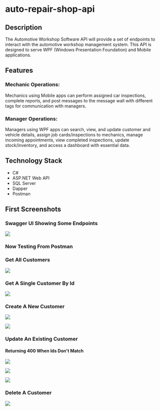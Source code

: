 # auto-repair-shop-api

## Description

The Automotive Workshop Software API will provide a set of endpoints to interact with the automotive workshop management system. This API is designed to serve WPF (Windows Presentation Foundation) and Mobile applications.

## Features 

### Mechanic Operations: 

Mechanics using Mobile apps can perform assigned car inspections, complete reports, and post messages to the message wall with different tags for communication with managers.

### Manager Operations: 

Managers using WPF apps can search, view, and update customer and vehicle details, assign job cards/inspections to mechanics, manage incoming appointments, view completed inspections, update stock/inventory, and access a dashboard with essential data.

## Technology Stack
- C#
- ASP.NET Web API
- SQL Server
- Dapper
- Postman

## First Screenshots

### Swagger UI Showing Some Endpoints

![](https://lh3.googleusercontent.com/pw/AIL4fc_CDUE4PmCWQpFwwGNK6zslr892LNteGTfm3mtGfdxBhKZxhOP1ZZANp3Jp0ImLRl_tXueWQdU_mNsEQ0w5wMmQwh69HX27tdJ7AMg28YZZP9zZxCqMacTOqTgL_3CPG6EdAsdWPsM1qP0SdyjRc8BS=w1866-h952-s-no)

### Now Testing From Postman

### Get All Customers 

![](https://lh3.googleusercontent.com/pw/AIL4fc8HXoqd98uQ241Yj1_pqonkhXTOAshTj3sLgwSauWZKEgWfvq2viaYoYWoYZmEJhogxExNDvt7Lo-W4XTlVN2_RSti6FKfkLPqIvEwhTAIoxCVB1-IEt0c4A3BzVVQ4SjkmTXxRhXWyIGcf3yT27NqO=w1162-h963-s-no)

### Get A Single Customer By Id

![](https://lh3.googleusercontent.com/pw/AIL4fc9nbfQETbE6AGAG-yKwJSMTDEu0H-qe5tVR1VLlZ6WU74jnOyACeUFet3SCg2iTavxZ-pelATPkrJBX6-wulg4jc6Q6Z0zjCdi7IyLvOwCH-3CuLkGHptC3Mz-vG0zBYefkvmEWXQSjN_-3hmqAvFYE=w609-h530-s-no)

### Create A New Customer

![](https://lh3.googleusercontent.com/pw/AIL4fc-cjCnNRaYa2aHEFRdT2YO0RseORx4V05ZHrpIJC4Oc1c-6K_fki38fNO8E72RBW6jS-LCJzKjwhbkCotdEuBD6hD2F1iTE9jqTO8umYJ7VF3SJRavK8s6iE_WpN6s837FMO8sG2lTpt6zxaNMJUzRt=w666-h525-s-no)

![](https://lh3.googleusercontent.com/pw/AIL4fc9HzLPVOQTC_pc9JzayhXG53mMDWs8-k5H9ylbU9n4683PdmC2td_piLP5cB0v-My06bGYBGe08m00Cf93tHqPYa-xQ78jNXWy8zTqulnzojzT6aIfbxhdvkSZaS-tr7QIribojvMuxEUxFMFIsh-DZ=w627-h470-s-no)

### Update An Existing Customer

#### Returning 400 When Ids Don't Match

![](https://lh3.googleusercontent.com/pw/AIL4fc_6EwM8lYEzGx3ZxcdL5v_nIn8iHzM3vaqwIThv1UtZzWokGsVwv0pSfPicR_GMj8FbOeyNA9717tI-K-8dwa123fv3QBxOEGF0XpkRn0Bh4PTmjRgjARFoxYrzGopxZ_0HpEVncbZraJWo28-qhFxB=w544-h541-s-no)

![](https://lh3.googleusercontent.com/pw/AIL4fc_FGX1nmODTd0fMAmXUzACG7v8YkMuygWC4YXEhbpiSE2JSnfIUc5IZDmblJrM_odnC949TlCGX0qHDvfZ-pprkP0CTS_8xSDQWDQlRe_pmOI_z-D9tJ4rg25XsfyhThg06wUM0lzkAHrdmUt8nK8Vs=w567-h547-s-no)

![](https://lh3.googleusercontent.com/pw/AIL4fc-OQEMIH43DSfRS17R7F0219mPBGnEQGceAI18ipzR-sxs26uOfkutm-_-yyFxa8U-ds_1IXrXcAtmKAIQskcP8vwAnNasr1-IrlLm6V8fJI0dgUoG1lGQDmfVRmusHTzmZz0lXEoaXy78jefr_qBsz=w534-h429-s-no)

### Delete A Customer

![](https://lh3.googleusercontent.com/pw/AIL4fc_mtXS9guY91BdodT192KulpkgYxQXw2biQMIQ99vlE7IZzG5oCsQDcP0eiReTpu39AxCX9WXSLgCYe3VsGK-qI3hdqLQvnZhYW00-TYehSEWFrnYOF7Sy6dTJeTmukI8KAl51cUXi_b9SWCPSjh-V0=w546-h414-s-no)